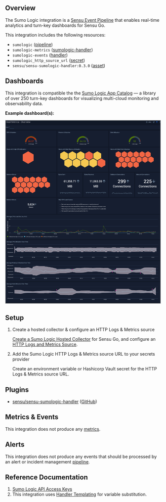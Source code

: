 ## Overview

<!-- Sensu Integration description; supports markdown -->

The Sumo Logic integration is a [Sensu Event Pipeline][pipeline] that enables real-time analytics and turn-key dashboards for Sensu Go.

<!-- Provide a high level overview of the integration contents (e.g. checks, filters, mutators, handlers, assets, etc) -->

This integration includes the following resources:

* `sumologic` ([pipeline])
* `sumologic-metrics` ([sumologic-handler])
* `sumologic-events` ([handler])
* `sumologic_http_source_url` ([secret])
* `sensu/sensu-sumologic-handler:0.3.0` ([asset])

## Dashboards

<!-- List of supported dashboards w/ screenshots (supports png, jpeg, and gif images; relative paths only; e.g. `![](img/dashboard-1.png)` )-->

This integration is compatible the the [Sumo Logic App Catalog][sumologic-app-catalog] — a library of over 250 turn-key dashboards for visualizing multi-cloud monitoring and observability data.

**Example dashboard(s):**

![](img/example-dashboard.png)

## Setup

<!-- Sensu Integration setup instructions, including Sensu agent configuration and external component configuration -->
<!-- EXAMPLE: what configuration (if any) is required in a third-party service to enable monitoring? -->

1. Create a hosted collector & configure an HTTP Logs & Metrics source

   [Create a Sumo Logic Hosted Collector][sumologic-hosted-collector] for Sensu Go, and configure an [HTTP Logs and Metrics Source][sumologic-logs-and-metrics-source].

1. Add the Sumo Logic HTTP Logs & Metrics source URL to your secrets provider

   Create an environment variable or Hashicorp Vault secret for the HTTP Logs & Metrics source URL.

## Plugins

<!-- Links to any Sensu Integration dependencies (i.e. Sensu Plugins) -->

- [sensu/sensu-sumologic-handler][sensu-sumologic-handler-bonsai] ([GitHub][sensu-sumologic-handler-github])

## Metrics & Events

<!-- List of all metrics or events collected by this integration. -->

This integration does not produce any [metrics].

## Alerts

<!-- List of all alerts generated by this integration. -->

This integration does not produce any events that should be processed by an alert or incident management [pipeline].

## Reference Documentation

<!-- Please provide links to any relevant reference documentation to help users learn more and/or troubleshoot this integration; specifically including any third-party software documentation. -->

1. [Sumo Logic API Access Keys][sumologic-access-keys]
1. This integration uses [Handler Templating][handler-templating] for variable substitution.

<!-- Links -->
[check]: https://docs.sensu.io/sensu-go/latest/observability-pipeline/observe-schedule/checks/
[asset]: https://docs.sensu.io/sensu-go/latest/plugins/assets/
[subscription]: https://docs.sensu.io/sensu-go/latest/observability-pipeline/observe-schedule/subscriptions/
[subscriptions]: https://docs.sensu.io/sensu-go/latest/observability-pipeline/observe-schedule/subscriptions/
[agents]: https://docs.sensu.io/sensu-go/latest/observability-pipeline/observe-schedule/agent/
[annotation]: https://docs.sensu.io/sensu-go/latest/observability-pipeline/observe-schedule/agent/#general-configuration-flags
[plugins]: https://docs.sensu.io/sensu-go/latest/plugins/
[metrics]: https://docs.sensu.io/sensu-go/latest/observability-pipeline/observe-schedule/metrics/
[pipeline]: https://docs.sensu.io/sensu-go/latest/observability-pipeline/observe-process/pipelines/
[sumologic-handler]: https://docs.sensu.io/sensu-go/latest/observability-pipeline/observe-process/sumo-logic-metrics-handlers/
[handler]: https://docs.sensu.io/sensu-go/latest/observability-pipeline/observe-process/handlers/
[secret]: https://docs.sensu.io/sensu-go/latest/operations/manage-secrets/secrets/
[secrets]: https://docs.sensu.io/sensu-go/latest/operations/manage-secrets/secrets/
[tokens]: https://docs.sensu.io/sensu-go/latest/observability-pipeline/observe-schedule/tokens/
[handler-templating]: https://docs.sensu.io/sensu-go/latest/observability-pipeline/observe-process/handler-templates/
[sensu-plus]: https://sensu.io/features/analytics
[sensu-sumologic-handler-bonsai]: https://bonsai.sensu.io/assets/sensu/sensu-sumologic-handler
[sensu-sumologic-handler-github]: https://github.com/sensu/sensu-sumologic-handler
[sumologic-app-catalog]: https://www.sumologic.com/applications/
[sumologic-access-keys]: https://help.sumologic.com/Manage/Security/Access-Keys
[sumologic-hosted-collector]: https://help.sumologic.com/03Send-Data/Hosted-Collectors
[sumologic-logs-and-metrics-source]: https://help.sumologic.com/03Send-Data/Sources/02Sources-for-Hosted-Collectors/HTTP-Source
